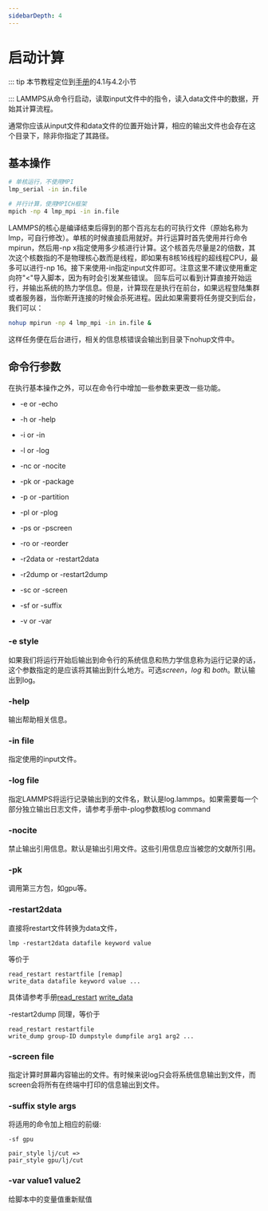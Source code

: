 ```yaml
---
sidebarDepth: 4
---
```


# 启动计算

::: tip
本节教程定位到[手册](https://lammps.sandia.gov/doc/Manual.html)的4.1与4.2小节

:::
LAMMPS从命令行启动，读取input文件中的指令，读入data文件中的数据，开始其计算流程。

通常你应该从input文件和data文件的位置开始计算，相应的输出文件也会存在这个目录下，除非你指定了其路径。


## 基本操作

```sh
# 单核运行，不使用MPI
lmp_serial -in in.file

# 并行计算，使用MPICH框架
mpich -np 4 lmp_mpi -in in.file
```
LAMMPS的核心是编译结束后得到的那个百兆左右的可执行文件（原始名称为lmp，可自行修改）。单核的时候直接启用就好。并行运算时首先使用并行命令mpirun，然后用-np x指定使用多少核进行计算。这个核首先尽量是2的倍数，其次这个核数指的不是物理核心数而是线程，即如果有8核16线程的超线程CPU，最多可以进行-np 16。接下来使用-in指定input文件即可。注意这里不建议使用重定向符"<"导入脚本，因为有时会引发某些错误。
回车后可以看到计算直接开始运行，并输出系统的热力学信息。但是，计算现在是执行在前台，如果远程登陆集群或者服务器，当你断开连接的时候会杀死进程。因此如果需要将任务提交到后台，我们可以：
```sh
nohup mpirun -np 4 lmp_mpi -in in.file &
```
这样任务便在后台进行，相关的信息核错误会输出到目录下nohup文件中。

## 命令行参数

在执行基本操作之外，可以在命令行中增加一些参数来更改一些功能。

* -e or -echo

* -h or -help

* -i or -in

* -l or -log

* -nc or -nocite

* -pk or -package

* -p or -partition

* -pl or -plog

* -ps or -pscreen

* -ro or -reorder

* -r2data or -restart2data

* -r2dump or -restart2dump

* -sc or -screen

* -sf or -suffix

* -v or -var

### -e style

如果我们将运行开始后输出到命令行的系统信息和热力学信息称为运行记录的话，这个参数指定的是应该将其输出到什么地方。可选*screen*，*log* 和 *both*。默认输出到log。

### -help
输出帮助相关信息。

### -in file
指定使用的input文件。

### -log file
指定LAMMPS将运行记录输出到的文件名，默认是log.lammps。如果需要每一个部分独立输出日志文件，请参考手册中-plog参数核log command

### -nocite
禁止输出引用信息。默认是输出引用文件。这些引用信息应当被您的文献所引用。

### -pk
调用第三方包，如gpu等。

### -restart2data 

直接将restart文件转换为data文件，
```
lmp -restart2data datafile keyword value 
```

等价于
```
read_restart restartfile [remap]
write_data datafile keyword value ...
```
具体请参考手册[read_restart](https://lammps.sandia.gov/doc/read_restart.html) [write_data](https://lammps.sandia.gov/doc/write_data.html)

-restart2dump 同理，等价于
```
read_restart restartfile
write_dump group-ID dumpstyle dumpfile arg1 arg2 ...
```

### -screen file

指定计算时屏幕内容输出的文件。有时候来说log只会将系统信息输出到文件，而screen会将所有在终端中打印的信息输出到文件。

### -suffix style args

将适用的命令加上相应的前缀:
```
-sf gpu

pair_style lj/cut =>
pair_style gpu/lj/cut
```

### -var value1 value2

给脚本中的变量值重新赋值